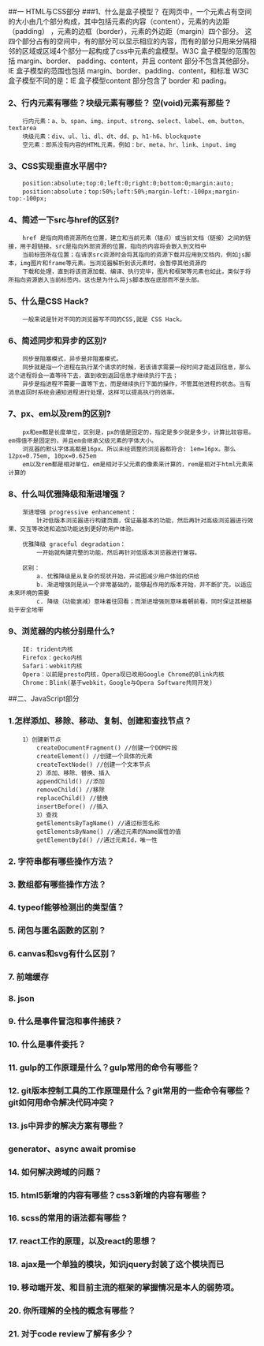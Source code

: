 
##一 HTML与CSS部分
###1、什么是盒子模型？
    在网页中，一个元素占有空间的大小由几个部分构成，其中包括元素的内容（content），元素的内边距（padding）  ，元素的边框（border），元素的外边距（margin）四个部分。
    这四个部分占有的空间中，有的部分可以显示相应的内容，而有的部分只用来分隔相邻的区域或区域4个部分一起构成了css中元素的盒模型。W3C 盒子模型的范围包括 margin、border、
    padding、content，并且 content 部分不包含其他部分。IE 盒子模型的范围也包括 margin、border、padding、content，和标准 W3C 盒子模型不同的是：IE 盒子模型content 
    部分包含了 border 和 pading。

### 2、行内元素有哪些？块级元素有哪些？ 空(void)元素有那些？
        行内元素：a、b、span、img、input、strong、select、label、em、button、textarea
        块级元素：div、ul、li、dl、dt、dd、p、h1-h6、blockquote
        空元素：即系没有内容的HTML元素，例如：br、meta、hr、link、input、img


###     <p style="">3、CSS实现垂直水平居中?</p>
        position:absolute;top:0;left:0;right:0;bottom:0;margin:auto;
        position:absolute；top:50%;left:50%;margin-left:-100px;margin-top:-100px;

###    4、简述一下src与href的区别?
        href 是指向网络资源所在位置，建立和当前元素（锚点）或当前文档（链接）之间的链接，用于超链接。src是指向外部资源的位置，指向的内容将会嵌入到文档中
        当前标签所在位置；在请求src资源时会将其指向的资源下载并应用到文档内，例如js脚本，img图片和frame等元素。当浏览器解析到该元素时，会暂停其他资源的
        下载和处理，直到将该资源加载、编译、执行完毕，图片和框架等元素也如此，类似于将所指向资源嵌入当前标签内。这也是为什么将js脚本放在底部而不是头部。

###    5、什么是CSS Hack?
        一般来说是针对不同的浏览器写不同的CSS,就是 CSS Hack。

###    6、简述同步和异步的区别?
        同步是阻塞模式，异步是非阻塞模式。
        同步就是指一个进程在执行某个请求的时候，若该请求需要一段时间才能返回信息，那么这个进程将会一直等待下去，直到收到返回信息才继续执行下去；
        异步是指进程不需要一直等下去，而是继续执行下面的操作，不管其他进程的状态。当有消息返回时系统会通知进程进行处理，这样可以提高执行的效率。

###    7、px、em以及rem的区别?
        px和em都是长度单位，区别是，px的值是固定的，指定是多少就是多少，计算比较容易。em得值不是固定的，并且em会继承父级元素的字体大小。
        浏览器的默认字体高都是16px。所以未经调整的浏览器都符合: 1em=16px。那么12px=0.75em, 10px=0.625em
        em以及rem都是相对单位，em是相对于父元素的像素来计算的，rem是相对于html元素来计算的

###    8、什么叫优雅降级和渐进增强？
        渐进增强 progressive enhancement：
            针对低版本浏览器进行构建页面，保证最基本的功能，然后再针对高级浏览器进行效果、交互等改进和追加功能达到更好的用户体验。
        
        优雅降级 graceful degradation：
            一开始就构建完整的功能，然后再针对低版本浏览器进行兼容。
        
        区别：
            a. 优雅降级是从复杂的现状开始，并试图减少用户体验的供给
            b. 渐进增强则是从一个非常基础的，能够起作用的版本开始，并不断扩充，以适应未来环境的需要
            c. 降级（功能衰减）意味着往回看；而渐进增强则意味着朝前看，同时保证其根基处于安全地带

###    9、浏览器的内核分别是什么?
        IE: trident内核
        Firefox：gecko内核
        Safari：webkit内核
        Opera：以前是presto内核，Opera现已改用Google Chrome的Blink内核
        Chrome：Blink(基于webkit，Google与Opera Software共同开发)

##二、JavaScript部分
###    1.怎样添加、移除、移动、复制、创建和查找节点？
        1）创建新节点
            createDocumentFragment() //创建一个DOM片段
            createElement() //创建一个具体的元素
            createTextNode() //创建一个文本节点
            2）添加、移除、替换、插入
            appendChild() //添加
            removeChild() //移除
            replaceChild() //替换
            insertBefore() //插入
            3）查找
            getElementsByTagName() //通过标签名称
            getElementsByName() //通过元素的Name属性的值
            getElementById() //通过元素Id，唯一性
    
###     2. 字符串都有哪些操作方法？
###     3. 数组都有哪些操作方法？
###     4. typeof能够检测出的类型值？
###     5. 闭包与匿名函数的区别？
###     6. canvas和svg有什么区别？
###     7. 前端缓存
###     8. json
###     9. 什么是事件冒泡和事件捕获？
###     10. 什么是事件委托？
###     11. gulp的工作原理是什么？gulp常用的命令有哪些？
###     12. git版本控制工具的工作原理是什么？git常用的一些命令有哪些？git如何用命令解决代码冲突？
###     13. js中异步的解决方案有哪些？
###         generator、async await promise
###     14.  如何解决跨域的问题？
###     15. html5新增的内容有哪些？css3新增的内容有哪些？
###     16. scss的常用的语法都有哪些？
###     17. react工作的原理，以及react的思想？
###     18. ajax是一个单独的模块，知识jquery封装了这个模块而已
###     19. 移动端开发、和目前主流的框架的掌握情况是本人的弱势项。
###     20. 你所理解的全栈的概念有哪些？
###     21. 对于code review了解有多少？